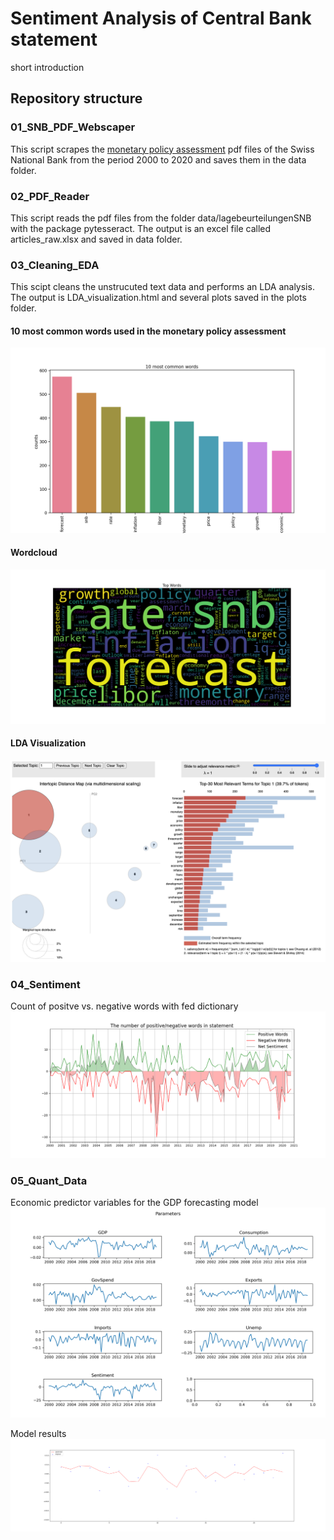 # Sentiment Analysis of Central Bank statement

short introduction

## Repository structure

### 01_SNB_PDF_Webscaper
This script scrapes the [monetary policy assessment](https://www.snb.ch/en/iabout/monpol/id/monpol_current) pdf files of the Swiss National Bank from the period 2000 to 2020 and saves them in the data folder.

### 02_PDF_Reader
This script reads the pdf files from the folder data/lagebeurteilungenSNB with the package pytesseract. The output is an excel file called articles_raw.xlsx and saved in data folder.

### 03_Cleaning_EDA
This scipt cleans the unstrucuted text data and performs an LDA analysis. The output is LDA_visualization.html and several plots saved in the plots folder.

#### 10 most common words used in the monetary policy assessment
![plot1](plots/most_common_words.png)

#### Wordcloud
![plot2](plots/wordcloud.png)

#### LDA Visualization
![plot3](plots/LDA_Visualization.png)


### 04_Sentiment
Count of positve vs. negative words with fed dictionary
![plot4](plots/count_words.png)

### 05_Quant_Data

Economic predictor variables for the GDP forecasting model
![plot5](plots/economic_varibales.png)

Model results
![plot6](plots/model_results.png)